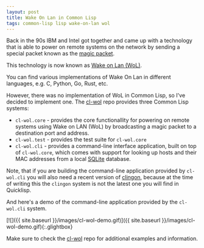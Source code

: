 ```yaml
---
layout: post
title: Wake On Lan in Common Lisp
tags: common-lisp lisp wake-on-lan wol
---
```

Back in the 90s IBM and Intel got together and came up with a
technology that is able to power on remote systems on the network by
sending a special packet known as the [magic
packet](https://en.wikipedia.org/wiki/Wake-on-LAN#Magic_packet).

This technology is now known as [Wake on Lan
(WoL)](https://en.wikipedia.org/wiki/Wake-on-LAN).

You can find various implementations of Wake On Lan in different
languages, e.g. C, Python, Go, Rust, etc.

However, there was no implementation of WoL in Common Lisp, so I've
decided to implement one. The [cl-wol](https://github.com/dnaeon/cl-wol)
repo provides three Common Lisp systems:

* `cl-wol.core` - provides the core functionallity for powering on
  remote systems using Wake on LAN (WoL) by broadcasting a magic
  packet to a destination port and address.
* `cl-wol.test` - provides the test suite for `cl-wol.core`
* `cl-wol.cli` - provides a command-line interface application, built
  on top of `cl-wol.core`, which comes with support for looking up
  hosts and their MAC addresses from a local
  [SQLite](https://www.sqlite.org/index.html) database.

Note, that if you are building the command-line application provided
by `cl-wol.cli` you will also need a recent version of
[clingon](https://github.com/dnaeon/clingon), because at the time of
writing this the `clingon` system is not the latest one you will find
in Quicklisp.

And here's a demo of the command-line application provided by the
`cl-wol.cli` system.

[![]({{ site.baseurl }}/images/cl-wol-demo.gif)]({{ site.baseurl }}/images/cl-wol-demo.gif){:.glightbox}

Make sure to check the [cl-wol](https://github.com/dnaeon/cl-wol) repo
for additional examples and information.
